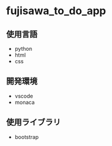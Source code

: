 # fujisawa_to_do_app

## 使用言語
- python
- html
- css

## 開発環境
- vscode
- monaca

## 使用ライブラリ
- bootstrap